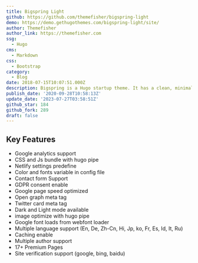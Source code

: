```yaml
---
title: Bigspring Light
github: https://github.com/themefisher/bigspring-light
demo: https://demo.gethugothemes.com/bigspring-light/site/
author: Themefisher
author_link: https://themefisher.com
ssg:
  - Hugo
cms:
  - Markdown
css:
  - Bootstrap
category:
  - Blog
date: 2018-07-15T10:07:51.000Z
description: Bigspring is a Hugo startup theme. It has a clean, minimal, fresh UI.
publish_date: '2020-09-28T10:58:13Z'
update_date: '2023-07-27T03:58:51Z'
github_star: 184
github_fork: 289
draft: false
---
```


## Key Features

- Google analytics support
- CSS and Js bundle with hugo pipe
- Netlify settings predefine
- Color and fonts variable in config file
- Contact form Support
- GDPR consent enable
- Google page speed optimized
- Open graph meta tag
- Twitter card meta tag
- Dark and Light mode available
- image optimize with hugo pipe
- Google font loads from webfont loader
- Multiple language support (En, De, Zh-Cn, Hi, Jp, ko, Fr, Es, Id, It, Ru)
- Caching enable
- Multiple author support
- 17+ Premium Pages
- Site verification support (google, bing, baidu)
